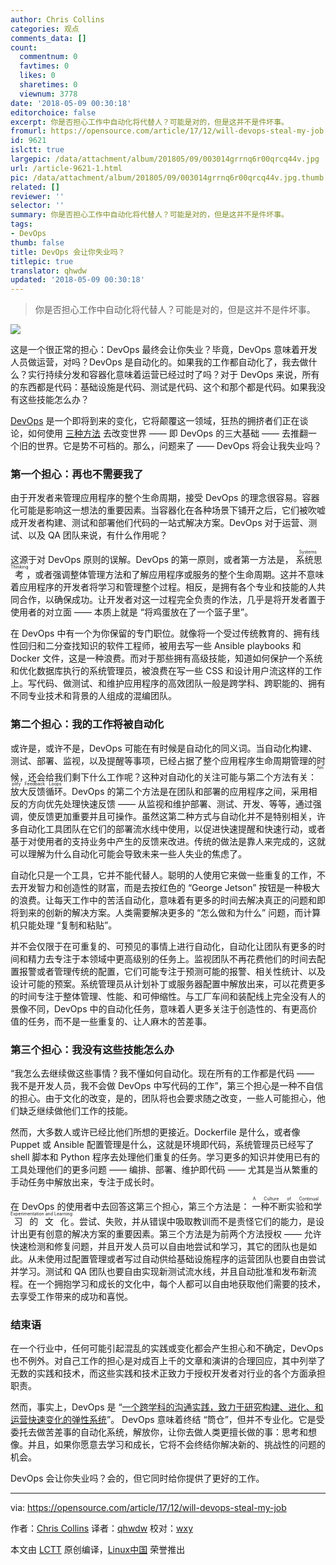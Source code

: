 ```yaml
---
author: Chris Collins
categories: 观点
comments_data: []
count:
  commentnum: 0
  favtimes: 0
  likes: 0
  sharetimes: 0
  viewnum: 3778
date: '2018-05-09 00:30:18'
editorchoice: false
excerpt: 你是否担心工作中自动化将代替人？可能是对的，但是这并不是件坏事。
fromurl: https://opensource.com/article/17/12/will-devops-steal-my-job
id: 9621
islctt: true
largepic: /data/attachment/album/201805/09/003014grrnq6r00qrcq44v.jpg
url: /article-9621-1.html
pic: /data/attachment/album/201805/09/003014grrnq6r00qrcq44v.jpg.thumb.jpg
related: []
reviewer: ''
selector: ''
summary: 你是否担心工作中自动化将代替人？可能是对的，但是这并不是件坏事。
tags:
- DevOps
thumb: false
title: DevOps 会让你失业吗？
titlepic: true
translator: qhwdw
updated: '2018-05-09 00:30:18'
---
```



> 
> 你是否担心工作中自动化将代替人？可能是对的，但是这并不是件坏事。
> 
> 
> 


![](/data/attachment/album/201805/09/003014grrnq6r00qrcq44v.jpg)


这是一个很正常的担心：DevOps 最终会让你失业？毕竟，DevOps 意味着开发人员做运营，对吗？DevOps 是自动化的。如果我的工作都自动化了，我去做什么？实行持续分发和容器化意味着运营已经过时了吗？对于 DevOps 来说，所有的东西都是代码：基础设施是代码、测试是代码、这个和那个都是代码。如果我没有这些技能怎么办？


[DevOps](https://opensource.com/resources/devops) 是一个即将到来的变化，它将颠覆这一领域，狂热的拥挤者们正在谈论，如何使用 [三种方法](http://itrevolution.com/the-three-ways-principles-underpinning-devops/) 去改变世界 —— 即 DevOps 的三大基础 —— 去推翻一个旧的世界。它是势不可档的。那么，问题来了 —— DevOps 将会让我失业吗？


### 第一个担心：再也不需要我了


由于开发者来管理应用程序的整个生命周期，接受 DevOps 的理念很容易。容器化可能是影响这一想法的重要因素。当容器化在各种场景下铺开之后，它们被吹嘘成开发者构建、测试和部署他们代码的一站式解决方案。DevOps 对于运营、测试、以及 QA 团队来说，有什么作用呢？


这源于对 DevOps 原则的误解。DevOps 的第一原则，或者第一方法是，<ruby> 系统思考 <rt>  Systems Thinking </rt></ruby>，或者强调整体管理方法和了解应用程序或服务的整个生命周期。这并不意味着应用程序的开发者将学习和管理整个过程。相反，是拥有各个专业和技能的人共同合作，以确保成功。让开发者对这一过程完全负责的作法，几乎是将开发者置于使用者的对立面 —— 本质上就是 “将鸡蛋放在了一个篮子里”。


在 DevOps 中有一个为你保留的专门职位。就像将一个受过传统教育的、拥有线性回归和二分查找知识的软件工程师，被用去写一些 Ansible playbooks 和 Docker 文件，这是一种浪费。而对于那些拥有高级技能，知道如何保护一个系统和优化数据库执行的系统管理员，被浪费在写一些 CSS 和设计用户流这样的工作上。写代码、做测试、和维护应用程序的高效团队一般是跨学科、跨职能的、拥有不同专业技术和背景的人组成的混编团队。


### 第二个担心：我的工作将被自动化


或许是，或许不是，DevOps 可能在有时候是自动化的同义词。当自动化构建、测试、部署、监视，以及提醒等事项，已经占据了整个应用程序生命周期管理的时候，还会给我们剩下什么工作呢？这种对自动化的关注可能与第二个方法有关：<ruby> 放大反馈循环 <rt>  Amplify Feedback Loops </rt></ruby>。DevOps 的第二个方法是在团队和部署的应用程序之间，采用相反的方向优先处理快速反馈 —— 从监视和维护部署、测试、开发、等等，通过强调，使反馈更加重要并且可操作。虽然这第二种方式与自动化并不是特别相关，许多自动化工具团队在它们的部署流水线中使用，以促进快速提醒和快速行动，或者基于对使用者的支持业务中产生的反馈来改进。传统的做法是靠人来完成的，这就可以理解为什么自动化可能会导致未来一些人失业的焦虑了。


自动化只是一个工具，它并不能代替人。聪明的人使用它来做一些重复的工作，不去开发智力和创造性的财富，而是去按红色的 “George Jetson” 按钮是一种极大的浪费。让每天工作中的苦活自动化，意味着有更多的时间去解决真正的问题和即将到来的创新的解决方案。人类需要解决更多的 “怎么做和为什么” 问题，而计算机只能处理 “复制和粘贴”。


并不会仅限于在可重复的、可预见的事情上进行自动化，自动化让团队有更多的时间和精力去专注于本领域中更高级别的任务上。监视团队不再花费他们的时间去配置报警或者管理传统的配置，它们可能专注于预测可能的报警、相关性统计、以及设计可能的预案。系统管理员从计划补丁或服务器配置中解放出来，可以花费更多的时间专注于整体管理、性能、和可伸缩性。与工厂车间和装配线上完全没有人的景像不同，DevOps 中的自动化任务，意味着人更多关注于创造性的、有更高价值的任务，而不是一些重复的、让人麻木的苦差事。


### 第三个担心：我没有这些技能怎么办


“我怎么去继续做这些事情？我不懂如何自动化。现在所有的工作都是代码 —— 我不是开发人员，我不会做 DevOps 中写代码的工作”，第三个担心是一种不自信的担心。由于文化的改变，是的，团队将也会要求随之改变，一些人可能担心，他们缺乏继续做他们工作的技能。


然而，大多数人或许已经比他们所想的更接近。Dockerfile 是什么，或者像 Puppet 或 Ansible 配置管理是什么，这就是环境即代码，系统管理员已经写了 shell 脚本和 Python 程序去处理他们重复的任务。学习更多的知识并使用已有的工具处理他们的更多问题 —— 编排、部署、维护即代码 —— 尤其是当从繁重的手动任务中解放出来，专注于成长时。


在 DevOps 的使用者中去回答这第三个担心，第三个方法是：<ruby> 一种不断实验和学习的文化 <rt>  A Culture of Continual Experimentation and Learning </rt></ruby>。尝试、失败，并从错误中吸取教训而不是责怪它们的能力，是设计出更有创意的解决方案的重要因素。第三个方法是为前两个方法授权 —— 允许快速检测和修复问题，并且开发人员可以自由地尝试和学习，其它的团队也是如此。从未使用过配置管理或者写过自动供给基础设施程序的运营团队也要自由尝试并学习。测试和 QA 团队也要自由实现新测试流水线，并且自动批准和发布新流程。在一个拥抱学习和成长的文化中，每个人都可以自由地获取他们需要的技术，去享受工作带来的成功和喜悦。


### 结束语


在一个行业中，任何可能引起混乱的实践或变化都会产生担心和不确定，DevOps 也不例外。对自己工作的担心是对成百上千的文章和演讲的合理回应，其中列举了无数的实践和技术，而这些实践和技术正致力于授权开发者对行业的各个方面承担职责。


然而，事实上，DevOps 是 “[一个跨学科的沟通实践，致力于研究构建、进化、和运营快速变化的弹性系统](https://theagileadmin.com/what-is-devops/)”。 DevOps 意味着终结 “筒仓”，但并不专业化。它是受委托去做苦差事的自动化系统，解放你，让你去做人类更擅长做的事：思考和想像。并且，如果你愿意去学习和成长，它将不会终结你解决新的、挑战性的问题的机会。


DevOps 会让你失业吗？会的，但它同时给你提供了更好的工作。




---


via: <https://opensource.com/article/17/12/will-devops-steal-my-job>


作者：[Chris Collins](https://opensource.com/users/clcollins) 译者：[qhwdw](https://github.com/qhwdw) 校对：[wxy](https://github.com/wxy)


本文由 [LCTT](https://github.com/LCTT/TranslateProject) 原创编译，[Linux中国](https://linux.cn/) 荣誉推出
